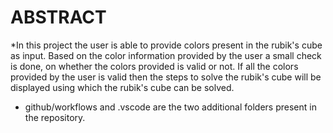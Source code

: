 # ABSTRACT

*In this project the user is able to provide colors present in the rubik's cube as input. 
Based on the color information provided by the user a small check is done, on whether the colors provided is valid or not. 
If all the colors provided by the user is valid then the steps to solve the rubik's cube will be displayed using which the rubik's cube can be solved.

* github/workflows and .vscode are the two additional folders present in the repository.

